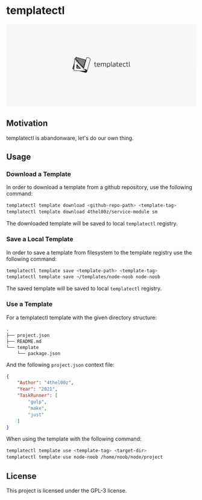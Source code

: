 # templatectl

![templatectl.png](https://raw.githubusercontent.com/4thel00z/logos/master/templatectl.png)

## Motivation

templatectl is abandonware, let's do our own thing.

## Usage


### Download a Template
In order to download a template from a github repository, use the following command:

```bash
templatectl template download <github-repo-path> <template-tag>
templatectl template download 4thel00z/service-module sm
```

The downloaded template will be saved to local `templatectl` registry.

### Save a Local Template
In order to save a template from filesystem to the template registry use the following command:

```bash
templatectl template save <template-path> <template-tag>
templatectl template save ~/templates/node-noob node-noob
```

The saved template will be saved to local `templatectl` registry.

### Use a Template
For a templatectl template with the given directory structure:

```tree
.
├── project.json
├── README.md
└── template
    └── package.json
```

And the following `project.json` context file:

```json
{
    "Author": "4thel00z",
    "Year": "2021",
    "TaskRunner": [
        "gulp",
        "make",
        "just"
    ]
}
```

When using the template with the following command:

```bash
templatectl template use <template-tag> <target-dir>
templatectl template use node-noob /home/noob/node/project
```


## License

This project is licensed under the GPL-3 license.
